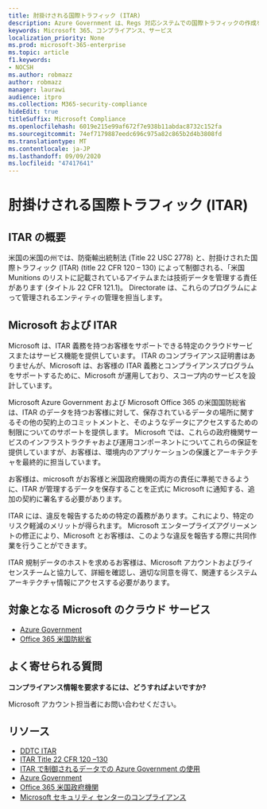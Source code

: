```yaml
---
title: 肘掛けされる国際トラフィック (ITAR)
description: Azure Government は、Regs 対応システムでの国際トラフィックの作成をお客様にサポートしています。
keywords: Microsoft 365、コンプライアンス、サービス
localization_priority: None
ms.prod: microsoft-365-enterprise
ms.topic: article
f1.keywords:
- NOCSH
ms.author: robmazz
author: robmazz
manager: laurawi
audience: itpro
ms.collection: M365-security-compliance
hideEdit: true
titleSuffix: Microsoft Compliance
ms.openlocfilehash: 6019e215e99af672f7e938b11abdac8732c152fa
ms.sourcegitcommit: 74ef7179887eedc696c975a82c865b2d4b3808fd
ms.translationtype: MT
ms.contentlocale: ja-JP
ms.lasthandoff: 09/09/2020
ms.locfileid: "47417641"
---
```

# <a name="international-traffic-in-arms-regulations-itar"></a>肘掛けされる国際トラフィック (ITAR)

## <a name="itar-overview"></a>ITAR の概要

米国の米国の州では、防衛輸出統制法 (Title 22 USC 2778) と、肘掛けされた国際トラフィック (ITAR) (title 22 CFR 120 – 130) によって制御される、「米国 Munitions のリストに記載されているアイテムまたは技術データを管理する責任があります (タイトル 22 CFR 121.1)。 Directorate は、これらのプログラムによって管理されるエンティティの管理を担当します。

## <a name="microsoft-and-itar"></a>Microsoft および ITAR

Microsoft は、ITAR 義務を持つお客様をサポートできる特定のクラウドサービスまたはサービス機能を提供しています。 ITAR のコンプライアンス証明書はありませんが、Microsoft は、お客様の ITAR 義務とコンプライアンスプログラムをサポートするために、Microsoft が運用しており、スコープ内のサービスを設計しています。  
  
Microsoft Azure Government および Microsoft Office 365 の米国国防総省は、ITAR のデータを持つお客様に対して、保存されているデータの場所に関するその他の契約上のコミットメントと、そのようなデータにアクセスするための制限についてのサポートを提供します。 Microsoft では、これらの政府機関サービスのインフラストラクチャおよび運用コンポーネントについてこれらの保証を提供していますが、お客様は、環境内のアプリケーションの保護とアーキテクチャを最終的に担当しています。  
  
お客様は、microsoft がお客様と米国政府機関の両方の責任に準拠できるように、ITAR が管理するデータを保存することを正式に Microsoft に通知する、追加の契約に署名する必要があります。  
  
ITAR には、違反を報告するための特定の義務があります。これにより、特定のリスク軽減のメリットが得られます。 Microsoft エンタープライズアグリーメントの修正により、Microsoft とお客様は、このような違反を報告する際に共同作業を行うことができます。  
  
ITAR 規制データのホストを求めるお客様は、Microsoft アカウントおよびライセンスチームと協力して、詳細を確認し、適切な同意を得て、関連するシステムアーキテクチャ情報にアクセスする必要があります。

## <a name="microsoft-in-scope-cloud-services"></a>対象となる Microsoft のクラウド サービス

- [Azure Government](https://aka.ms/AzureCompliance)
- [Office 365 米国防総省](https://go.microsoft.com/fwlink/p/?LinkID=2077751)

## <a name="frequently-asked-questions"></a>よく寄せられる質問

**コンプライアンス情報を要求するには、どうすればよいですか?**

Microsoft アカウント担当者にお問い合わせください。

## <a name="resources"></a>リソース

- [DDTC ITAR](https://www.pmddtc.state.gov/?id=ddtc_kb_article_page&sys_id=24d528fddbfc930044f9ff621f961987)
- [ITAR Title 22 CFR 120 –130](https://aka.ms/itar)
- [ITAR で制御されるデータでの Azure Government の使用](https://aka.ms/azure-itar-guide)
- [Azure Government](https://azure.microsoft.com/features/gov/)
- [Office 365 米国政府機関](https://products.office.com/government/office-365-web-services-for-government)
- [Microsoft セキュリティ センターのコンプライアンス](https://www.microsoft.com/trust-center/compliance/compliance-overview)
